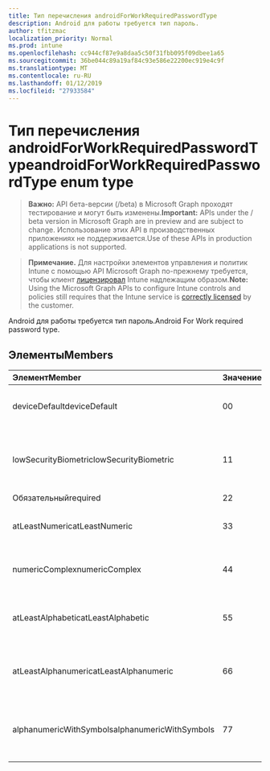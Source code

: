 ```yaml
---
title: Тип перечисления androidForWorkRequiredPasswordType
description: Android для работы требуется тип пароль.
author: tfitzmac
localization_priority: Normal
ms.prod: intune
ms.openlocfilehash: cc944cf87e9a8daa5c50f31fbb095f09dbee1a65
ms.sourcegitcommit: 36be044c89a19af84c93e586e22200ec919e4c9f
ms.translationtype: MT
ms.contentlocale: ru-RU
ms.lasthandoff: 01/12/2019
ms.locfileid: "27933584"
---
```

# <a name="androidforworkrequiredpasswordtype-enum-type"></a><span data-ttu-id="f756c-103">Тип перечисления androidForWorkRequiredPasswordType</span><span class="sxs-lookup"><span data-stu-id="f756c-103">androidForWorkRequiredPasswordType enum type</span></span>

> <span data-ttu-id="f756c-104">**Важно:** API бета-версии (/beta) в Microsoft Graph проходят тестирование и могут быть изменены.</span><span class="sxs-lookup"><span data-stu-id="f756c-104">**Important:** APIs under the / beta version in Microsoft Graph are in preview and are subject to change.</span></span> <span data-ttu-id="f756c-105">Использование этих API в производственных приложениях не поддерживается.</span><span class="sxs-lookup"><span data-stu-id="f756c-105">Use of these APIs in production applications is not supported.</span></span>

> <span data-ttu-id="f756c-106">**Примечание.** Для настройки элементов управления и политик Intune с помощью API Microsoft Graph по-прежнему требуется, чтобы клиент [лицензировал](https://go.microsoft.com/fwlink/?linkid=839381) Intune надлежащим образом.</span><span class="sxs-lookup"><span data-stu-id="f756c-106">**Note:** Using the Microsoft Graph APIs to configure Intune controls and policies still requires that the Intune service is [correctly licensed](https://go.microsoft.com/fwlink/?linkid=839381) by the customer.</span></span>

<span data-ttu-id="f756c-107">Android для работы требуется тип пароль.</span><span class="sxs-lookup"><span data-stu-id="f756c-107">Android For Work required password type.</span></span>
## <a name="members"></a><span data-ttu-id="f756c-108">Элементы</span><span class="sxs-lookup"><span data-stu-id="f756c-108">Members</span></span>
|<span data-ttu-id="f756c-109">Элемент</span><span class="sxs-lookup"><span data-stu-id="f756c-109">Member</span></span>|<span data-ttu-id="f756c-110">Значение</span><span class="sxs-lookup"><span data-stu-id="f756c-110">Value</span></span>|<span data-ttu-id="f756c-111">Описание</span><span class="sxs-lookup"><span data-stu-id="f756c-111">Description</span></span>|
|:---|:---|:---|
|<span data-ttu-id="f756c-112">deviceDefault</span><span class="sxs-lookup"><span data-stu-id="f756c-112">deviceDefault</span></span>|<span data-ttu-id="f756c-113">0</span><span class="sxs-lookup"><span data-stu-id="f756c-113">0</span></span>|<span data-ttu-id="f756c-114">Значение по умолчанию устройства, без цели.</span><span class="sxs-lookup"><span data-stu-id="f756c-114">Device default value, no intent.</span></span>|
|<span data-ttu-id="f756c-115">lowSecurityBiometric</span><span class="sxs-lookup"><span data-stu-id="f756c-115">lowSecurityBiometric</span></span>|<span data-ttu-id="f756c-116">1</span><span class="sxs-lookup"><span data-stu-id="f756c-116">1</span></span>|<span data-ttu-id="f756c-117">Биометрия низкой безопасности на основе пароль.</span><span class="sxs-lookup"><span data-stu-id="f756c-117">Low security biometrics based password required.</span></span>|
|<span data-ttu-id="f756c-118">Обязательный</span><span class="sxs-lookup"><span data-stu-id="f756c-118">required</span></span>|<span data-ttu-id="f756c-119">2</span><span class="sxs-lookup"><span data-stu-id="f756c-119">2</span></span>|<span data-ttu-id="f756c-120">Обязательный.</span><span class="sxs-lookup"><span data-stu-id="f756c-120">Required.</span></span>|
|<span data-ttu-id="f756c-121">atLeastNumeric</span><span class="sxs-lookup"><span data-stu-id="f756c-121">atLeastNumeric</span></span>|<span data-ttu-id="f756c-122">3</span><span class="sxs-lookup"><span data-stu-id="f756c-122">3</span></span>|<span data-ttu-id="f756c-123">Требуется по крайней мере цифровой пароль.</span><span class="sxs-lookup"><span data-stu-id="f756c-123">At least numeric password required.</span></span>|
|<span data-ttu-id="f756c-124">numericComplex</span><span class="sxs-lookup"><span data-stu-id="f756c-124">numericComplex</span></span>|<span data-ttu-id="f756c-125">4</span><span class="sxs-lookup"><span data-stu-id="f756c-125">4</span></span>|<span data-ttu-id="f756c-126">Числовой сложный пароль.</span><span class="sxs-lookup"><span data-stu-id="f756c-126">Numeric complex password required.</span></span>|
|<span data-ttu-id="f756c-127">atLeastAlphabetic</span><span class="sxs-lookup"><span data-stu-id="f756c-127">atLeastAlphabetic</span></span>|<span data-ttu-id="f756c-128">5</span><span class="sxs-lookup"><span data-stu-id="f756c-128">5</span></span>|<span data-ttu-id="f756c-129">Требуется по крайней мере к буквам и цифрам пароль.</span><span class="sxs-lookup"><span data-stu-id="f756c-129">At least alphabetic password required.</span></span>|
|<span data-ttu-id="f756c-130">atLeastAlphanumeric</span><span class="sxs-lookup"><span data-stu-id="f756c-130">atLeastAlphanumeric</span></span>|<span data-ttu-id="f756c-131">6</span><span class="sxs-lookup"><span data-stu-id="f756c-131">6</span></span>|<span data-ttu-id="f756c-132">Требуется по крайней мере буквенно-цифровой пароль.</span><span class="sxs-lookup"><span data-stu-id="f756c-132">At least alphanumeric password required.</span></span>|
|<span data-ttu-id="f756c-133">alphanumericWithSymbols</span><span class="sxs-lookup"><span data-stu-id="f756c-133">alphanumericWithSymbols</span></span>|<span data-ttu-id="f756c-134">7</span><span class="sxs-lookup"><span data-stu-id="f756c-134">7</span></span>|<span data-ttu-id="f756c-135">По крайней мере буквенно-цифровых с символы пароль.</span><span class="sxs-lookup"><span data-stu-id="f756c-135">At least alphanumeric with symbols password required.</span></span>|






